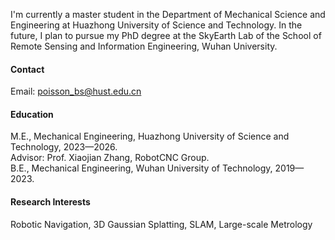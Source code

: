 I'm currently a master student in the Department of Mechanical Science and Engineering at Huazhong University of Science and Technology. In the future, I plan to pursue my PhD degree at the SkyEarth Lab of the School of Remote Sensing and Information Engineering, Wuhan University. 

#### Contact

Email: poisson_bs@hust.edu.cn

#### Education

M.E., Mechanical Engineering, Huazhong University of Science and Technology, 2023—2026.  
Advisor: Prof. Xiaojian Zhang, RobotCNC Group. \
B.E., Mechanical Engineering, Wuhan University of Technology, 2019—2023.

#### Research Interests

Robotic Navigation, 3D Gaussian Splatting, SLAM, Large-scale Metrology


